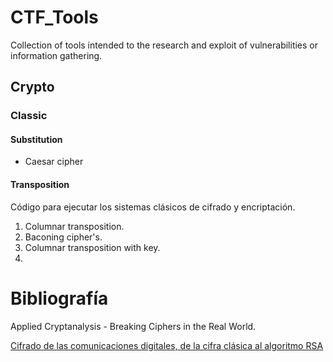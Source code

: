 # CTF_Tools

Collection of tools intended to the research and exploit of vulnerabilities or information gathering.

## Crypto

### Classic

#### Substitution

* Caesar cipher

#### Transposition

Código para ejecutar los sistemas clásicos de cifrado y encriptación.

1. Columnar transposition.
2. Baconing cipher's.
3. Columnar transposition with key.
4. 

# Bibliografía

Applied Cryptanalysis - Breaking Ciphers in the Real World.

[Cifrado de las comunicaciones digitales, de la cifra clásica al algoritmo RSA](http://0xword.com/es/libros/36-libro-cifrado-comunicaciones-rsa.html)
